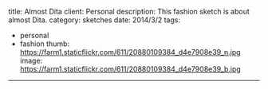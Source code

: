 title: Almost Dita
client: Personal
description: This fashion sketch is about almost Dita.
category: sketches
date: 2014/3/2
tags: 
- personal
- fashion
thumb: https://farm1.staticflickr.com/611/20880109384_d4e7908e39_n.jpg
image: https://farm1.staticflickr.com/611/20880109384_d4e7908e39_b.jpg
---

